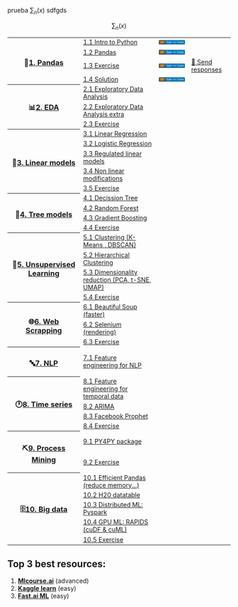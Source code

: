 <!-- <h1 align="center">Curso de Ciencia Datos</h1> -->

prueba $\sum_n (x)$ sdfgds

$$
\sum_n (x)
$$

<table>
  
  <!----------------------------------- 🐼 1. Pandas ----------------------------------->
  <tr>
    <th rowspan="4" width="150"><h3>🐼<a href="/1.%20Python%20y%20Pandas">1. Pandas</a></h3></th>
    <td align="left"><a href="/01.%20Python%20y%20Pandas/1.1%20Python.ipynb">1.1 Intro to Python</a></td>
    <td align="left"><a href="https://colab.research.google.com/github/CenticMurcia/curso-ciencia-datos/blob/master/01.%20Python%20y%20Pandas/1.1%20Python.ipynb"><img src="img/colab.svg"/></a></td>
  </tr>
  <tr>
    <td align="left"><a href="/01.%20Python%20y%20Pandas/1.2%20Pandas.ipynb">1.2 Pandas</a></td>
    <td align="left"><a href="https://colab.research.google.com/github/CenticMurcia/curso-ciencia-datos/blob/master/01.%20Python%20y%20Pandas/1.2%20Pandas.ipynb"><img src="img/colab.svg"/></a></td>
  </tr>
  <tr>
    <td align="left"><a href="/01.%20Python%20y%20Pandas/1.3%20Pandas%20exercise.ipynb">1.3 Exercise</a></td>
    <td align="left"><a href="https://colab.research.google.com/github/CenticMurcia/curso-ciencia-datos/blob/master/01.%20Python%20y%20Pandas/1.3%20Pandas%20exercise.ipynb"><img src="img/colab.svg"/></a></td>
    <td align="left"><a href="https://forms.gle/NivU7hQfvsxysTwz6">📝 Send responses</a> </td>
  </tr>
  <tr>
    <td align="left"><a href="/01.%20Python%20y%20Pandas/1.4%20Pandas%20solution.ipynb">1.4 Solution</a></td>
    <td align="left"><a href="https://colab.research.google.com/github/CenticMurcia/curso-ciencia-datos/blob/master/01.%20Python%20y%20Pandas/1.4%20Pandas%20solution.ipynb"><img src="img/colab.svg"/></a></td>
  </tr>
    
  <!----------------------------------- 📊 2. EDA ----------------------------------->
  <tr>
    <th rowspan="3"><h3>📊<a href="/2.%20EDA">2. EDA</a></h3></th>
    <td align="left"><a href="/2.%20EDA/#">2.1 Exploratory Data Analysis</a></td>
  </tr>
  <tr>
    <td align="left"><a href="/2.%20EDA/#">2.2 Exploratory Data Analysis extra</a></td>
  </tr>
  <tr>
    <td align="left"><a href="/2.%20EDA/#">2.3 Exercise</a></td>
  </tr>
  
  <!----------------------------------- 📏 3. Linear models ----------------------------------->
  <tr>
    <th rowspan="5"><h3>📏<a href="/3.%20Linear%20models">3. Linear models</a></h3></th>
    <td align="left"><a href="3.%20Linear%20models">3.1 Linear Regression</a></td>
  </tr>
  <tr>
    <td align="left"><a href="3.%20Linear%20models">3.2 Logistic Regression</a></td>
  </tr>
    <tr>
    <td align="left"><a href="3.%20Linear%20models">3.3 Regulated linear models</a></td>
  </tr>
    <tr>
    <td align="left"><a href="3.%20Linear%20models">3.4 Non linear modifications</a></td>
  </tr>
  <tr>
    <td align="left"><a href="/1.%20Python%20y%20Pandas/1.3%20Pandas%20exercise.ipynb">3.5 Exercise</a></td>
  </tr>
  
  <!----------------------------------- 🌳 4. Tree models ----------------------------------->
  <tr>
    <th rowspan="4"><h3>🌳<a href="#">4. Tree models</a></h3></th>
    <td align="left"><a href="#">4.1 Decission Tree</a></td>
  </tr>
  <tr>
    <td align="left"><a href="#">4.2 Random Forest</a></td>
  </tr>
    <tr>
    <td align="left"><a href="#">4.3 Gradient Boosting</a></td>
  </tr>
  <tr>
    <td align="left"><a href="#">4.4 Exercise</a></td>
  </tr>

  <!-----------------------------------  🤹 5. Unsupervised Learning ----------------------------------->
  <tr>
    <th rowspan="4"><h3>🤹<a href="#">5. Unsupervised Learning</a></h3></th>
    <td align="left"><a href="/5.%20Web%20scrapping/5.1%20Beautiful%20Soup.ipynb">5.1 Clustering (K-Means , DBSCAN)</a></td>
  </tr>
  <tr>
    <td align="left"><a href="#">5.2 Hierarchical Clustering</a></td>
  </tr>
  <tr>
    <td align="left"><a href="#">5.3 Dimensionality reduction (PCA, t-SNE, UMAP)</a></td>
  </tr>
    <tr>
    <td align="left"><a href="#">5.4 Exercise</a></td>
  </tr>
  
  <!-----------------------------------  🌐 6. Web scrapping ----------------------------------->
  <tr>
    <th rowspan="3"><h3>🌐<a href="#">6. Web Scrapping</a></h3></th>
    <td align="left"><a href="/5.%20Web%20scrapping/5.1%20Beautiful%20Soup.ipynb">6.1 Beautiful Soup (faster)</a></td>
  </tr>
  <tr>
    <td align="left"><a href="#">6.2 Selenium (rendering)</a></td>
  </tr>
  <tr>
    <td align="left"><a href="#">6.3 Exercise</a></td>
  </tr>
  
  <!-----------------------------------  🔤 7. NLP ----------------------------------->
  <tr>
    <th rowspan="1"><h3>🔤<a href="#">7. NLP</a></h3></th>
    <td align="left"><a href="#">7.1 Feature engineering for NLP</a></td>
  </tr>
  
  <!-----------------------------------  🕐 8. Time series ----------------------------------->
  <tr>
    <th rowspan="4"><h3>🕐<a href="#">8. Time series</a></h3></th>
    <td align="left"><a href="#">8.1 Feature engineering for temporal data</a></td>
  </tr>
  <tr>
    <td align="left"><a href="#">8.2 ARIMA</a></td>
  </tr>
  <tr>
    <td align="left"><a href="#">8.3 Facebook Prophet</a></td>
  </tr>
  <tr>
    <td align="left"><a href="#">8.4 Exercise</a></td>
  </tr>
  
  <!---------------------------------  ⛏️ 9. Process Mining --------------------------------->
  <tr>
    <th rowspan="2"><h3>⛏️<a href="#">9. Process Mining</a></h3></th>
    <td align="left"><a href="#">9.1 PY4PY package</a></td>
  </tr>

  <tr>
    <td align="left"><a href="#">9.2 Exercise</a></td>
  </tr>
  
  <!-----------------------------------  🗄️ 10. Big data ----------------------------------->
  <tr>
    <th rowspan="5"><h3>🗄️<a href="#">10. Big data</a></h3></th>
    <td align="left"><a href="#">10.1 Efficient Pandas (reduce memory...)</a></td>
  </tr>
  <tr>
    <td align="left"><a href="#">10.2 H20 datatable</a></td>
  </tr>
  <tr>
    <td align="left"><a href="#">10.3 Distributed ML: Pyspark</a></td>
  </tr>
  <tr>
    <td align="left"><a href="#">10.4 GPU ML: RAPIDS (cuDF & cuML)</a></td>
  </tr>
  <tr>
    <td align="left"><a href="#">10.5 Exercise</a></td>
  </tr>

</table>

<!--
- **Ditributed ML**: Pyspark
  - [A Neanderthal’s Guide to pyspark](https://towardsdatascience.com/a-neanderthals-guide-to-apache-spark-in-python-9ef1f156d427)
  - [collaborative filtering with Pyspark](https://www.kaggle.com/vchulski/tutorial-collaborative-filtering-with-pyspark)
- **ML on the GPU**: RAPIDS (cuDF & cuML)

-->

## Top 3 best resources:
1. [**Mlcourse.ai**](http://mlcourse.ai) (advanced)
2. [**Kaggle learn**](https://www.kaggle.com/learn) (easy)
3. [**Fast.ai ML**](http://course18.fast.ai/ml) (easy)


